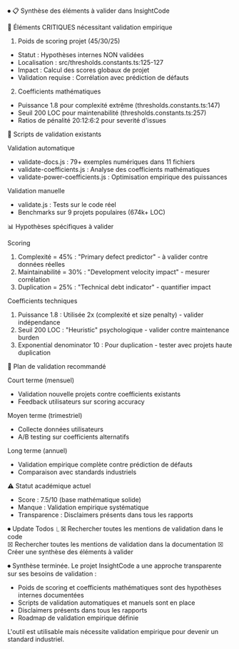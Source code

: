 
⏺ 📋 Synthèse des éléments à valider dans InsightCode

  🎯 Éléments CRITIQUES nécessitant validation empirique

  1. Poids de scoring projet (45/30/25)

  - Statut : Hypothèses internes NON validées
  - Localisation : src/thresholds.constants.ts:125-127
  - Impact : Calcul des scores globaux de projet
  - Validation requise : Corrélation avec prédiction de défauts

  2. Coefficients mathématiques

  - Puissance 1.8 pour complexité extrême (thresholds.constants.ts:147)
  - Seuil 200 LOC pour maintenabilité (thresholds.constants.ts:257)
  - Ratios de pénalité 20:12:6:2 pour severité d'issues

  🔬 Scripts de validation existants

  Validation automatique

  - validate-docs.js : 79+ exemples numériques dans 11 fichiers
  - validate-coefficients.js : Analyse des coefficients mathématiques
  - validate-power-coefficients.js : Optimisation empirique des puissances

  Validation manuelle

  - validate.js : Tests sur le code réel
  - Benchmarks sur 9 projets populaires (674k+ LOC)

  📊 Hypothèses spécifiques à valider

  Scoring

  1. Complexité = 45% : "Primary defect predictor" - à valider contre données réelles
  2. Maintainabilité = 30% : "Development velocity impact" - mesurer corrélation
  3. Duplication = 25% : "Technical debt indicator" - quantifier impact

  Coefficients techniques

  1. Puissance 1.8 : Utilisée 2x (complexité et size penalty) - valider indépendance
  2. Seuil 200 LOC : "Heuristic" psychologique - valider contre maintenance burden
  3. Exponential denominator 10 : Pour duplication - tester avec projets haute
  duplication

  🔄 Plan de validation recommandé

  Court terme (mensuel)

  - Validation nouvelle projets contre coefficients existants
  - Feedback utilisateurs sur scoring accuracy

  Moyen terme (trimestriel)

  - Collecte données utilisateurs
  - A/B testing sur coefficients alternatifs

  Long terme (annuel)

  - Validation empirique complète contre prédiction de défauts
  - Comparaison avec standards industriels

  ⚠️ Statut académique actuel

  - Score : 7.5/10 (base mathématique solide)
  - Manque : Validation empirique systématique
  - Transparence : Disclaimers présents dans tous les rapports

⏺ Update Todos
  ⎿  ☒ Rechercher toutes les mentions de validation dans le code         
     ☒ Rechercher toutes les mentions de validation dans la documentation
     ☒ Créer une synthèse des éléments à valider

⏺ Synthèse terminée. Le projet InsightCode a une approche transparente sur ses besoins
  de validation :

  - Poids de scoring et coefficients mathématiques sont des hypothèses internes
  documentées
  - Scripts de validation automatiques et manuels sont en place
  - Disclaimers présents dans tous les rapports
  - Roadmap de validation empirique définie

  L'outil est utilisable mais nécessite validation empirique pour devenir un standard
  industriel.